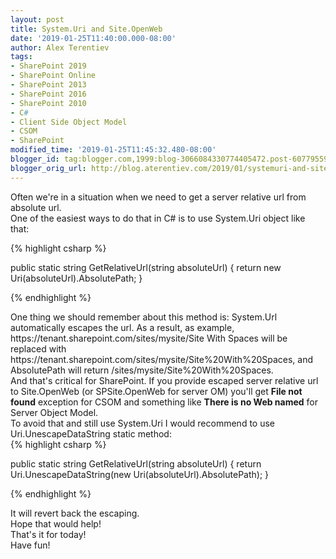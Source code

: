 ```yaml
---
layout: post
title: System.Uri and Site.OpenWeb
date: '2019-01-25T11:40:00.000-08:00'
author: Alex Terentiev
tags:
- SharePoint 2019
- SharePoint Online
- SharePoint 2013
- SharePoint 2016
- SharePoint 2010
- C#
- Client Side Object Model
- CSOM
- SharePoint
modified_time: '2019-01-25T11:45:32.480-08:00'
blogger_id: tag:blogger.com,1999:blog-3066084330774405472.post-6077955969848952286
blogger_orig_url: http://blog.aterentiev.com/2019/01/systemuri-and-siteopenweb.html
---
```


Often we're in a situation when we need to get a server relative url from absolute url.<br />One of the easiest ways to do that in C# is to use <span class="code">System.Uri</span> object like that: 
<div markdown="1">
{% highlight csharp %}

public static string GetRelativeUrl(string absoluteUrl)
{
  return new Uri(absoluteUrl).AbsolutePath;
}

{% endhighlight %}
</div>
One thing we should remember about this method is: <span class="code">System.Url</span> automatically escapes the url. As a result, as example, <span class="code">https://tenant.sharepoint.com/sites/mysite/Site With Spaces</span> will be replaced with <span class="code">https://tenant.sharepoint.com/sites/mysite/Site%20With%20Spaces</span>, and <span class="code">AbsolutePath</span> will return <span class="code">/sites/mysite/Site%20With%20Spaces</span>.<br />And that's critical for SharePoint. If you provide escaped server relative url to <span class="code">Site.OpenWeb</span> (or <span class="code">SPSite.OpenWeb</span> for server OM) you'll get <b>File not found</b> exception for CSOM and something like <b>There is no Web named</b> for Server Object Model.<br />To avoid that and still use <span class="code">System.Uri</span> I would recommend to use <span class="code">Uri.UnescapeDataString</span> static method: 
<div markdown="1">
{% highlight csharp %}

public static string GetRelativeUrl(string absoluteUrl)
{
  return Uri.UnescapeDataString(new Uri(absoluteUrl).AbsolutePath);
}

{% endhighlight %}
</div>
It will revert back the escaping.<br />Hope that would help!<br />That's it for today!<br />Have fun! 